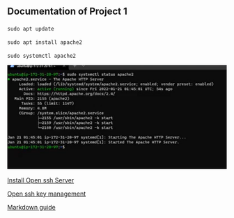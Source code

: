 ## Documentation of Project 1

`sudo apt update`

`sudo apt install apache2`

`sudo systemctl apache2`


![Apache2 status](./images/apache2_status_test.PNG)




[Install Open ssh Server](https://learn.microsoft.com/en-us/windows-server/administration/openssh/openssh_install_firstuse?tabs=gui)

[Open ssh key management](https://learn.microsoft.com/en-us/windows-server/administration/openssh/openssh_keymanagement?source=recommendations)

[Markdown guide](https://www.markdownguide.org/cheat-sheet/)

